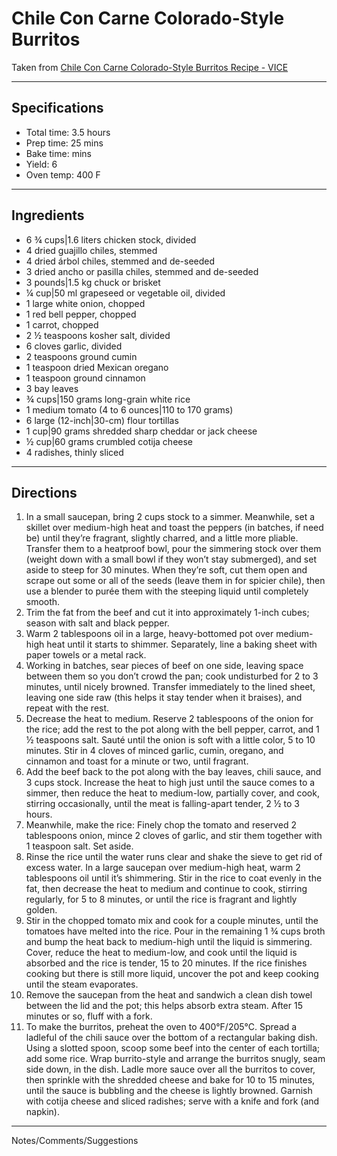 # Chile Con Carne Colorado-Style Burritos

Taken from
[Chile Con Carne Colorado-Style Burritos Recipe - VICE](https://www.vice.com/en_us/article/ywan8w/chile-con-carne-colorado-style-burritos-recipe)

---
## Specifications
- Total time: 3.5 hours
- Prep time: 25 mins
- Bake time:  mins
- Yield: 6
- Oven temp: 400 F

---
## Ingredients

- 6 ¾ cups|1.6 liters chicken stock, divided
- 4 dried guajillo chiles, stemmed
- 4 dried árbol chiles, stemmed and de-seeded
- 3 dried ancho or pasilla chiles, stemmed and de-seeded
- 3 pounds|1.5 kg chuck or brisket
- ¼ cup|50 ml grapeseed or vegetable oil, divided
- 1 large white onion, chopped
- 1 red bell pepper, chopped
- 1 carrot, chopped
- 2 ½ teaspoons kosher salt, divided
- 6 cloves garlic, divided
- 2 teaspoons ground cumin
- 1 teaspoon dried Mexican oregano
- 1 teaspoon ground cinnamon
- 3 bay leaves
- ¾ cups|150 grams long-grain white rice
- 1 medium tomato (4 to 6 ounces|110 to 170 grams)
- 6 large (12-inch|30-cm) flour tortillas
- 1 cup|90 grams shredded sharp cheddar or jack cheese
- ½ cup|60 grams crumbled cotija cheese
- 4 radishes, thinly sliced

---
## Directions

1. In a small saucepan, bring 2 cups stock to a simmer. Meanwhile, set a skillet over medium-high heat and toast the peppers (in batches, if need be) until they’re fragrant, slightly charred, and a little more pliable. Transfer them to a heatproof bowl, pour the simmering stock over them (weight down with a small bowl if they won’t stay submerged), and set aside to steep for 30 minutes. When they’re soft, cut them open and scrape out some or all of the seeds (leave them in for spicier chile), then use a blender to purée them with the steeping liquid until completely smooth.
2. Trim the fat from the beef and cut it into approximately 1-inch cubes; season with salt and black pepper.
3. Warm 2 tablespoons oil in a large, heavy-bottomed pot over medium-high heat until it starts to shimmer. Separately, line a baking sheet with paper towels or a metal rack.
4. Working in batches, sear pieces of beef on one side, leaving space between them so you don’t crowd the pan; cook undisturbed for 2 to 3 minutes, until nicely browned. Transfer immediately to the lined sheet, leaving one side raw (this helps it stay tender when it braises), and repeat with the rest.
5. Decrease the heat to medium. Reserve 2 tablespoons of the onion for the rice; add the rest to the pot along with the bell pepper, carrot, and 1 ½ teaspoons salt. Sauté until the onion is soft with a little color, 5 to 10 minutes. Stir in 4 cloves of minced garlic, cumin, oregano, and cinnamon and toast for a minute or two, until fragrant.
6. Add the beef back to the pot along with the bay leaves, chili sauce, and 3 cups stock. Increase the heat to high just until the sauce comes to a simmer, then reduce the heat to medium-low, partially cover, and cook, stirring occasionally, until the meat is falling-apart tender, 2 ½ to 3 hours.
7. Meanwhile, make the rice: Finely chop the tomato and reserved 2 tablespoons onion, mince 2 cloves of garlic, and stir them together with 1 teaspoon salt. Set aside.
8. Rinse the rice until the water runs clear and shake the sieve to get rid of excess water. In a large saucepan over medium-high heat, warm 2 tablespoons oil until it’s shimmering. Stir in the rice to coat evenly in the fat, then decrease the heat to medium and continue to cook, stirring regularly, for 5 to 8 minutes, or until the rice is fragrant and lightly golden.
9. Stir in the chopped tomato mix and cook for a couple minutes, until the tomatoes have melted into the rice. Pour in the remaining 1 ¾ cups broth and bump the heat back to medium-high until the liquid is simmering. Cover, reduce the heat to medium-low, and cook until the liquid is absorbed and the rice is tender, 15 to 20 minutes. If the rice finishes cooking but there is still more liquid, uncover the pot and keep cooking until the steam evaporates.
10. Remove the saucepan from the heat and sandwich a clean dish towel between the lid and the pot; this helps absorb extra steam. After 15 minutes or so, fluff with a fork.
11. To make the burritos, preheat the oven to 400°F/205°C. Spread a ladleful of the chili sauce over the bottom of a rectangular baking dish. Using a slotted spoon, scoop some beef into the center of each tortilla; add some rice. Wrap burrito-style and arrange the burritos snugly, seam side down, in the dish. Ladle more sauce over all the burritos to cover, then sprinkle with the shredded cheese and bake for 10 to 15 minutes, until the sauce is bubbling and the cheese is lightly browned. Garnish with cotija cheese and sliced radishes; serve with a knife and fork (and napkin).

---
Notes/Comments/Suggestions